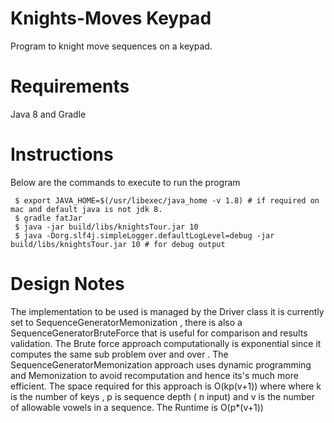 Knights-Moves Keypad
====================

Program to knight move sequences on a keypad.


Requirements
============

Java 8 and Gradle


Instructions
============

Below are the commands to execute to run the program

```shell
 $ export JAVA_HOME=$(/usr/libexec/java_home -v 1.8) # if required on mac and default java is not jdk 8.
 $ gradle fatJar
 $ java -jar build/libs/knightsTour.jar 10
 $ java -Dorg.slf4j.simpleLogger.defaultLogLevel=debug -jar build/libs/knightsTour.jar 10 # for debug output
```

Design Notes
============

The implementation to be used is managed by the Driver class it is currently set to SequenceGeneratorMemonization , there is also a SequenceGeneratorBruteForce that is useful for comparison and results validation. The Brute force approach computationally is exponential since it computes the same sub problem over and over . The SequenceGeneratorMemonization approach uses dynamic programming and Memonization to avoid recomputation and hence its's much more efficient. The space required for this approach is O(kp(v+1)) where where k is the number of keys , p is sequence depth ( n input) and v is the number of allowable vowels in a sequence. The Runtime is O(p*(v+1)) 
